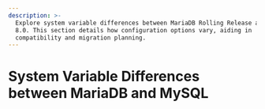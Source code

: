 ```yaml
---
description: >-
  Explore system variable differences between MariaDB Rolling Release and MySQL
  8.0. This section details how configuration options vary, aiding in
  compatibility and migration planning.
---
```


# System Variable Differences between MariaDB and MySQL

